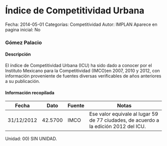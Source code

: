 Índice de Competitividad Urbana
=====

Fecha: 2014-05-01
Categorías: Competitividad
Autor: IMPLAN
Aparece en pagina inicial: No

### Gómez Palacio

#### Descripción

El índice de Competitividad Urbana (ICU) ha sido dado a conocer por el Instituto Mexicano para la Competitividad (IMCO)en 2007, 2010 y 2012, con información proveniente de fuentes diversas verificables de años anteriores a su publicación.

#### Información recopilada

<table class="table table-hover table-bordered matriz">
  <thead>
    <tr><th>Fecha</th><th>Dato</th><th>Fuente</th><th>Notas</th></tr>
  </thead>
  <tbody>
    <tr><td class="centrado">31/12/2012</td><td class="derecha">42.5700</td><td>IMCO</td><td>Ese valor equivale al lugar 59 de 77 ciudades, de acuerdo a la edición 2012 del ICU.</td></tr>
  </tbody>
</table>

Unidad: 00) SIN UNIDAD.
